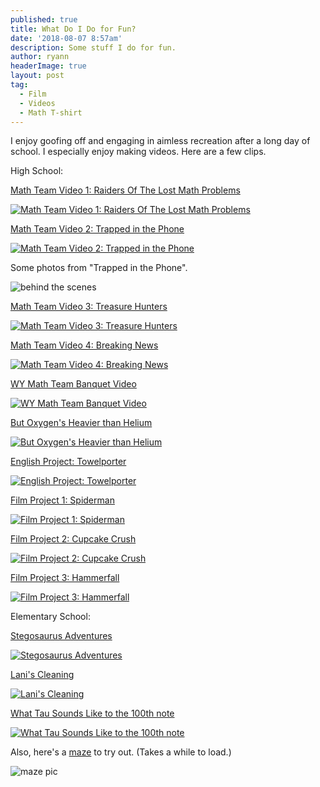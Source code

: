 ```yaml
---
published: true
title: What Do I Do for Fun? 
date: '2018-08-07 8:57am'
description: Some stuff I do for fun.
author: ryann	
headerImage: true
layout: post
tag:
  - Film
  - Videos
  - Math T-shirt
---
```


I enjoy goofing off and engaging in aimless recreation after a long day of school. I especially enjoy making videos. Here are a few clips. 

High School:

[Math Team Video 1: Raiders Of The Lost Math Problems](https://www.youtube.com/watch?v=pNJRxKRxiVU)

[![Math Team Video 1: Raiders Of The Lost Math Problems](https://img.youtube.com/vi/pNJRxKRxiVU/0.jpg)](https://www.youtube.com/watch?v=pNJRxKRxiVU "Math Team Video 1: Raiders Of The Lost Math Problems")


[Math Team Video 2: Trapped in the Phone](https://youtu.be/-zHWpKXQenU)

[![Math Team Video 2: Trapped in the Phone](https://img.youtube.com/vi/3Du_xJJWEUE/0.jpg)](https://youtu.be/-zHWpKXQenU "Math Team Video 2: Trap in the Phone")

Some photos from "Trapped in the Phone".

![behind the scenes](https://x-ry.github.io/assets/images/posts/goof/goof3.png)


[Math Team Video 3: Treasure Hunters](https://youtu.be/BWcLEVzVwzE)

[![Math Team Video 3: Treasure Hunters](https://img.youtube.com/vi/BWcLEVzVwzE/0.jpg)](https://www.youtube.com/watch?v=BWcLEVzVwzE "Math Team Video 3: Treasure Hunters")


[Math Team Video 4: Breaking News](https://youtu.be/SfjogOXs0Gk)

[![Math Team Video 4: Breaking News](https://img.youtube.com/vi/SfjogOXs0Gk/0.jpg)](https://youtu.be/SfjogOXs0Gk "Math Team Video 4: Breaking News")

 
[WY Math Team Banquet Video](https://youtu.be/SfLt9xLlgik)

[![WY Math Team Banquet Video](https://img.youtube.com/vi/SfLt9xLlgik/0.jpg)](https://youtu.be/SfLt9xLlgik
 "WY Math Team Banquet Video")


[But Oxygen's Heavier than Helium](https://www.youtube.com/watch?v=31TuHZr8tRQ)

[![But Oxygen's Heavier than Helium](https://img.youtube.com/vi/31TuHZr8tRQ/0.jpg)](https://www.youtube.com/watch?v=31TuHZr8tRQ "But Oxygen's Heavier than Helium")


[English Project: Towelporter](https://www.youtube.com/watch?v=-dM7nsPcvjU)

[![English Project: Towelporter](https://img.youtube.com/vi/5WivpfCEfJk/0.jpg)](https://www.youtube.com/watch?v=-dM7nsPcvjU "English Project: Towelporter")


[Film Project 1: Spiderman](https://youtu.be/8x5nrD6CTlo)

[![Film Project 1: Spiderman](https://img.youtube.com/vi/S5wBKwk1BJ8/0.jpg)](https://youtu.be/8x5nrD6CTlo
 "Film Project 1: Spiderman")
 

[Film Project 2: Cupcake Crush](https://www.youtube.com/watch?v=mHt5kmyhOGk)

[![Film Project 2: Cupcake Crush](https://img.youtube.com/vi/DWar17To8sw/0.jpg)](https://www.youtube.com/watch?v=mHt5kmyhOGk
 "Film Project 2: Cupcake Crush")


[Film Project 3: Hammerfall](https://www.youtube.com/watch?v=mHt5kmyhOGk)

[![Film Project 3: Hammerfall](https://img.youtube.com/vi/mHt5kmyhOGk/0.jpg)](https://www.youtube.com/watch?v=mHt5kmyhOGk
 "Film Project 3: Hammerfall")



Elementary School:

[Stegosaurus Adventures](https://www.youtube.com/watch?v=rZDhgFljk7E)

[![Stegosaurus Adventures](https://img.youtube.com/vi/rZDhgFljk7E/0.jpg)](https://www.youtube.com/watch?v=rZDhgFljk7E "Stegosaurus Adventures")


[Lani's Cleaning](https://www.youtube.com/watch?v=QEPa_cwlrqg)

[![Lani's Cleaning](https://img.youtube.com/vi/QEPa_cwlrqg/0.jpg)](https://www.youtube.com/watch?v=QEPa_cwlrqg "Lani's Cleaning")


[What Tau Sounds Like to the 100th note](https://www.youtube.com/watch?v=ne8hEfVqK0o)

[![What Tau Sounds Like to the 100th note](https://img.youtube.com/vi/ne8hEfVqK0o/0.jpg)](https://www.youtube.com/watch?v=ne8hEfVqK0o "What Tau Sounds Like to the 100th note")


Also, here's a [maze](https://x-ry.github.io/spheremaze/) to try out. (Takes a while to load.)

![maze pic](https://x-ry.github.io/assets/images/posts/goof/maze.png)

